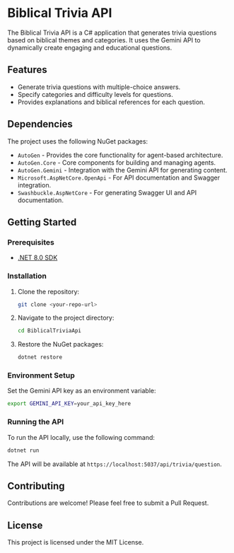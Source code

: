 # Biblical Trivia API

The Biblical Trivia API is a C# application that generates trivia questions based on biblical themes and categories. It uses the Gemini API to dynamically create engaging and educational questions.

## Features

- Generate trivia questions with multiple-choice answers.
- Specify categories and difficulty levels for questions.
- Provides explanations and biblical references for each question.

## Dependencies

The project uses the following NuGet packages:

- `AutoGen` - Provides the core functionality for agent-based architecture.
- `AutoGen.Core` - Core components for building and managing agents.
- `AutoGen.Gemini` - Integration with the Gemini API for generating content.
- `Microsoft.AspNetCore.OpenApi` - For API documentation and Swagger integration.
- `Swashbuckle.AspNetCore` - For generating Swagger UI and API documentation.

## Getting Started

### Prerequisites

- [.NET 8.0 SDK](https://dotnet.microsoft.com/download/dotnet/8.0)

### Installation

1. Clone the repository:
   ```bash
   git clone <your-repo-url>
   ```

2. Navigate to the project directory:
   ```bash
   cd BiblicalTriviaApi
   ```

3. Restore the NuGet packages:
   ```bash
   dotnet restore
   ```

### Environment Setup

Set the Gemini API key as an environment variable:
```bash
export GEMINI_API_KEY=your_api_key_here
```

### Running the API

To run the API locally, use the following command:
```bash
dotnet run
```

The API will be available at `https://localhost:5037/api/trivia/question`.

## Contributing

Contributions are welcome! Please feel free to submit a Pull Request.

## License

This project is licensed under the MIT License.
